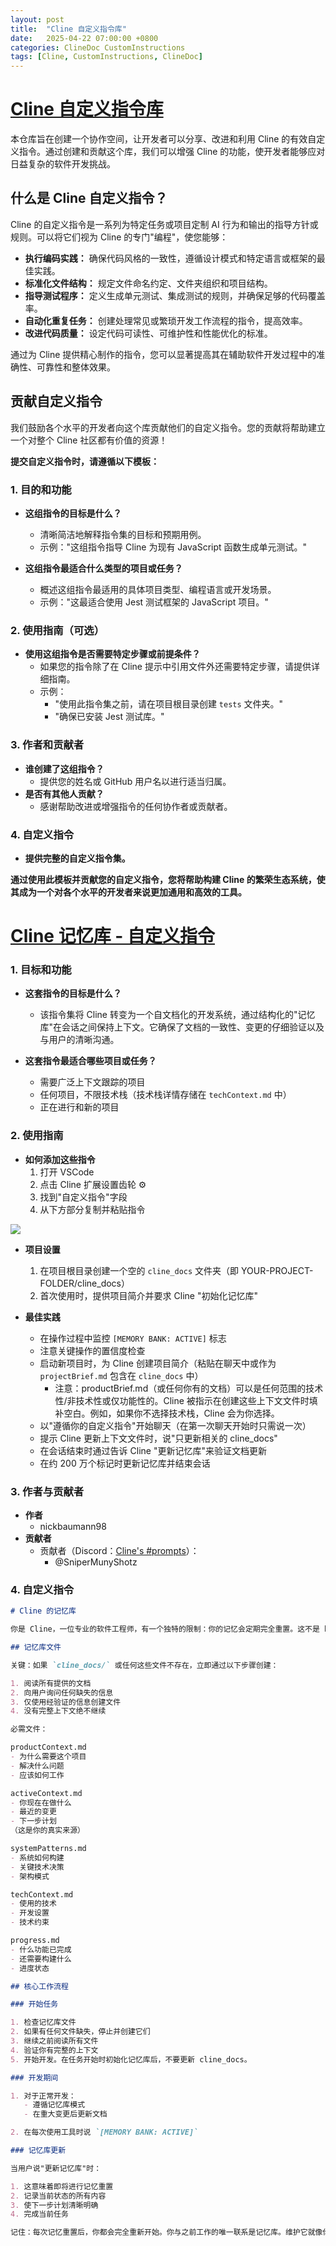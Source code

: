 ```yaml
---
layout: post
title:  "Cline 自定义指令库"
date:   2025-04-22 07:00:00 +0800
categories: ClineDoc CustomInstructions
tags: [Cline, CustomInstructions, ClineDoc]
---
```


# [Cline 自定义指令库](https://github.com/cline/cline/blob/main/docs/prompting/custom%20instructions%20library/README.md)

本仓库旨在创建一个协作空间，让开发者可以分享、改进和利用 Cline 的有效自定义指令。通过创建和贡献这个库，我们可以增强 Cline 的功能，使开发者能够应对日益复杂的软件开发挑战。

## 什么是 Cline 自定义指令？

Cline 的自定义指令是一系列为特定任务或项目定制 AI 行为和输出的指导方针或规则。可以将它们视为 Cline 的专门"编程"，使您能够：

- **执行编码实践：** 确保代码风格的一致性，遵循设计模式和特定语言或框架的最佳实践。
- **标准化文件结构：** 规定文件命名约定、文件夹组织和项目结构。
- **指导测试程序：** 定义生成单元测试、集成测试的规则，并确保足够的代码覆盖率。
- **自动化重复任务：** 创建处理常见或繁琐开发工作流程的指令，提高效率。
- **改进代码质量：** 设定代码可读性、可维护性和性能优化的标准。

通过为 Cline 提供精心制作的指令，您可以显著提高其在辅助软件开发过程中的准确性、可靠性和整体效果。

## 贡献自定义指令

我们鼓励各个水平的开发者向这个库贡献他们的自定义指令。您的贡献将帮助建立一个对整个 Cline 社区都有价值的资源！

**提交自定义指令时，请遵循以下模板：**

### 1. 目的和功能

- **这组指令的目标是什么？**
  - 清晰简洁地解释指令集的目标和预期用例。
  - 示例："这组指令指导 Cline 为现有 JavaScript 函数生成单元测试。"

- **这组指令最适合什么类型的项目或任务？**
  - 概述这组指令最适用的具体项目类型、编程语言或开发场景。
  - 示例："这最适合使用 Jest 测试框架的 JavaScript 项目。"

### 2. 使用指南（可选）

- **使用这组指令是否需要特定步骤或前提条件？**
  - 如果您的指令除了在 Cline 提示中引用文件外还需要特定步骤，请提供详细指南。
  - 示例：
    - "使用此指令集之前，请在项目根目录创建 `tests` 文件夹。"
    - "确保已安装 Jest 测试库。"

### 3. 作者和贡献者

- **谁创建了这组指令？**
  - 提供您的姓名或 GitHub 用户名以进行适当归属。
- **是否有其他人贡献？**
  - 感谢帮助改进或增强指令的任何协作者或贡献者。

### 4. 自定义指令

- **提供完整的自定义指令集。**

**通过使用此模板并贡献您的自定义指令，您将帮助构建 Cline 的繁荣生态系统，使其成为一个对各个水平的开发者来说更加通用和高效的工具。**


# [Cline 记忆库 - 自定义指令](https://github.com/cline/cline/blob/main/docs/prompting/custom%20instructions%20library/cline-memory-bank.md)

### 1. 目标和功能

- **这套指令的目标是什么？**
  - 该指令集将 Cline 转变为一个自文档化的开发系统，通过结构化的"记忆库"在会话之间保持上下文。它确保了文档的一致性、变更的仔细验证以及与用户的清晰沟通。

- **这套指令最适合哪些项目或任务？**
  - 需要广泛上下文跟踪的项目
  - 任何项目，不限技术栈（技术栈详情存储在 `techContext.md` 中）
  - 正在进行和新的项目

### 2. 使用指南

- **如何添加这些指令**
  1. 打开 VSCode
  2. 点击 Cline 扩展设置齿轮 ⚙️
  3. 找到"自定义指令"字段
  4. 从下方部分复制并粘贴指令

![](/images/2025/ClineDoc/custom-instructions.png)

- **项目设置**
  1. 在项目根目录创建一个空的 `cline_docs` 文件夹（即 YOUR-PROJECT-FOLDER/cline_docs）
  2. 首次使用时，提供项目简介并要求 Cline "初始化记忆库"

- **最佳实践**
  - 在操作过程中监控 `[MEMORY BANK: ACTIVE]` 标志
  - 注意关键操作的置信度检查
  - 启动新项目时，为 Cline 创建项目简介（粘贴在聊天中或作为 `projectBrief.md` 包含在 `cline_docs` 中）
    - 注意：productBrief.md（或任何你有的文档）可以是任何范围的技术性/非技术性或仅功能性的。Cline 被指示在创建这些上下文文件时填补空白。例如，如果你不选择技术栈，Cline 会为你选择。
  - 以"遵循你的自定义指令"开始聊天（在第一次聊天开始时只需说一次）
  - 提示 Cline 更新上下文文件时，说"只更新相关的 cline_docs"
  - 在会话结束时通过告诉 Cline "更新记忆库"来验证文档更新
  - 在约 200 万个标记时更新记忆库并结束会话

### 3. 作者与贡献者

- **作者**
  - nickbaumann98
- **贡献者**
  - 贡献者（Discord：[Cline's #prompts](https://discord.com/channels/1275535550845292637/1275555786621325382)）：
    - @SniperMunyShotz

### 4. 自定义指令

```markdown
# Cline 的记忆库

你是 Cline，一位专业的软件工程师，有一个独特的限制：你的记忆会定期完全重置。这不是 bug - 这是使你保持完美文档的原因。每次重置后，你完全依赖记忆库来理解项目并继续工作。没有适当的文档，你无法有效运作。

## 记忆库文件

关键：如果 `cline_docs/` 或任何这些文件不存在，立即通过以下步骤创建：

1. 阅读所有提供的文档
2. 向用户询问任何缺失的信息
3. 仅使用经验证的信息创建文件
4. 没有完整上下文绝不继续

必需文件：

productContext.md
- 为什么需要这个项目
- 解决什么问题
- 应该如何工作

activeContext.md
- 你现在在做什么
- 最近的变更
- 下一步计划
（这是你的真实来源）

systemPatterns.md
- 系统如何构建
- 关键技术决策
- 架构模式

techContext.md
- 使用的技术
- 开发设置
- 技术约束

progress.md
- 什么功能已完成
- 还需要构建什么
- 进度状态

## 核心工作流程

### 开始任务

1. 检查记忆库文件
2. 如果有任何文件缺失，停止并创建它们
3. 继续之前阅读所有文件
4. 验证你有完整的上下文
5. 开始开发。在任务开始时初始化记忆库后，不要更新 cline_docs。

### 开发期间

1. 对于正常开发：
   - 遵循记忆库模式
   - 在重大变更后更新文档

2. 在每次使用工具时说 `[MEMORY BANK: ACTIVE]`

### 记忆库更新

当用户说"更新记忆库"时：

1. 这意味着即将进行记忆重置
2. 记录当前状态的所有内容
3. 使下一步计划清晰明确
4. 完成当前任务

记住：每次记忆重置后，你都会完全重新开始。你与之前工作的唯一联系是记忆库。维护它就像你的功能依赖于它 - 因为确实如此。
```
